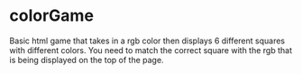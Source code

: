 # colorGame

Basic html game that takes in a rgb color then displays 6 different squares with different colors. 
You need to match the correct square with the rgb that is being displayed on the top of the page. 
